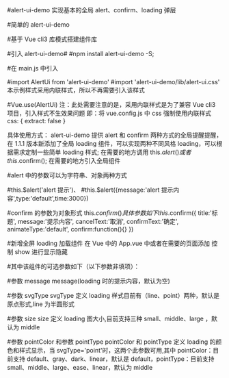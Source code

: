 #alert-ui-demo 实现基本的全局 alert、confirm、loading 弹层

#简单的 alert-ui-demo

#基于 Vue cli3 库模式搭建组件库

#引入 alert-ui-demo#
#npm install alert-ui-demo -S;

#在 main.js 中引入

#import AlertUi from 'alert-ui-demo'
#import 'alert-ui-demo/lib/alert-ui.css' 本示例样式采用内联样式，所以不再需要引入该样式

#Vue.use(AlertUi)
注：此处需要注意的是，采用内联样式是为了兼容 Vue cli3 项目，引入样式不生效果问题
即：将 vue.config.js 中 css 强制使用内联样式
css: {
extract: false
}

具体使用方式：
alert-ui-demo 提供 alert 和 confirm 两种方式的全局提醒提醒，在 1.1.1 版本新添加了全局 loading 组件，可以实现两种不同风格 loading，可以根据需求定制一些简单 loading 样式;
在需要的地方调用 this.$alert()或者this.$confirm();
在需要的地方引入全局组件<loadings></loadings>

#alert 中的参数可以为字符串、对象两种方式

#this.$alert('alert 提示')、
#this.$alert({message:'alert 提示内容',type:'default',time:3000})

<!-- 其中 type、time 非必填项 type 提供：default、warning、success 三种类型 -->

#confirm 的参数为对象形式
this.$confirm({})具体参数如下
this.$confirm({
title:'标题',
message:'提示内容',
cancelText:'取消',
confirmText:'确定',
animateType:'default',
confirm:function(){}
})

<!-- title、animateType 为非必选项， animateType(弹窗显示动画，目前仅支持 default、scale);
confirm 为确认后回调函数，此处为自己定义的回调处理函数 -->

#新增全屏 loading 加载组件
在 Vue 中的 App.vue 中或者在需要的页面添加
<loadings v-if="show"></loadings>
控制 show 进行显示隐藏

#其中该组件的可选参数如下（以下参数非填项）：

#参数 message
message(loading 时的提示内容，默认为空)

#参数 svgType
svgType 定义 loading 样式目前有（line、point）两种，默认是原点形式,line 为半圆形式

#参数 size
size 定义 loading 图大小,目前支持三种 small、middle、large ，默认为 middle

#参数 pointColor 和参数 pointType
pointColor 和 pointType 定义 loading 的颜色和样式显示，当 svgType='point'时，这两个此参数可用,其中 pointColor：目前支持 default、gray、dark、linear，默认是 default，pointType：目前支持 small、middle、large、ease、linear，默认为 middle
